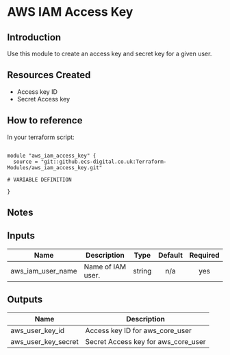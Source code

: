 # AWS IAM Access Key

## Introduction

Use this module to create an access key and secret key for a given user. 

## Resources Created

* Access key ID
* Secret Access key

## How to reference

In your terraform script:

```

module "aws_iam_access_key" {
  source = "git::github.ecs-digital.co.uk:Terraform-Modules/aws_iam_access_key.git"

# VARIABLE DEFINITION

}
```

## Notes

## Inputs

| Name | Description | Type | Default | Required |
|------|-------------|:----:|:-----:|:-----:|
| aws\_iam\_user\_name | Name of IAM user. | string | n/a | yes |

## Outputs

| Name | Description |
|------|-------------|
| aws\_user\_key\_id | Access key ID for aws_core_user |
| aws\_user\_key\_secret | Secret Access key for aws_core_user |